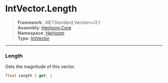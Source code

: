 # IntVector.Length

> **Framework**: .NETStandard,Version=v2.1  
> **Assembly**: [Heirloom.Core][0]  
> **Namespace**: [Heirloom][0]  
> **Type**: [IntVector][1]  

--------------------------------------------------------------------------------

### Length

Gets the magnitude of this vector.

```cs
float Length { get; }
```

[0]: ../Heirloom.Core.md
[1]: Heirloom.IntVector.md
